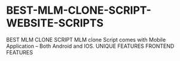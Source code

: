 # BEST-MLM-CLONE-SCRIPT-WEBSITE-SCRIPTS
 BEST MLM CLONE SCRIPT 
MLM clone Script comes with Mobile Application – Both Android and IOS.
UNIQUE FEATURES
FRONTEND FEATURES
